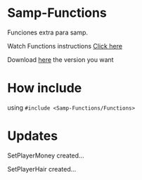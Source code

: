 # Samp-Functions
Funciones extra para samp.

Watch Functions instructions [Click here](https://github.com/NicolasNeg/Samp-Functions/wiki/Functions)

Download [here](https://github.com/NicolasNeg/Samp-Functions/releases) the version you want

# How include

using `#include <Samp-Functions/Functions>`

# Updates
SetPlayerMoney created...

SetPlayerHair created...


